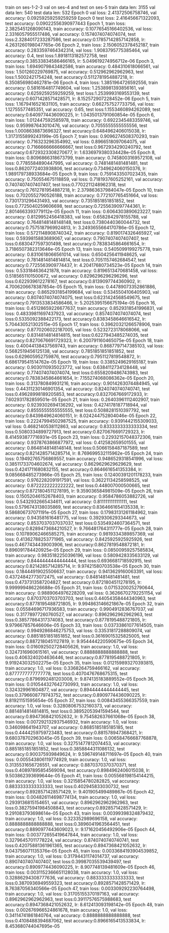 train on ses-1-2-3 val on ses-4 and test on ses-5
train data len: 3155
val data len: 540
test data len: 532
Epoch 0 val loss: 2.41372506758746, val accuracy: 0.09259259259259259
Epoch 0 test loss: 2.416456671322093, test accuracy: 0.09022556390977443
Epoch 1, train loss: 2.3825451268090143, train accuracy: 0.10776545166402536, val loss: 2.3316057955517486, val accuracy: 0.1574074074074074, test loss:2.3284017233287586, test accuracy:0.17857142857142858, lr: 4.2631260198047765e-06
Epoch 2, train loss: 2.1506052378452187, train accuracy: 0.2833597464342314, val loss: 1.9083795775385464, val accuracy: 0.4, test loss:1.8918113182572758, test accuracy:0.38533834586466165, lr: 5.049619274956712e-06
Epoch 3, train loss: 1.6949079843482586, train accuracy: 0.484310618066561, val loss: 1.501260229769875, val accuracy: 0.512962962962963, test loss:1.5002421754248, test accuracy:0.5112781954887218, lr: 6.350856980462781e-06
Epoch 4, train loss: 1.3851964726592556, train accuracy: 0.5816164817749604, val loss: 1.2538981393856161, val accuracy: 0.6259259259259259, test loss:1.2539993169553139, test accuracy:0.6071428571428571, lr: 8.152572907228452e-06
Epoch 5, train loss: 1.1679416521631105, train accuracy: 0.662757527733756, val loss: 1.12755577485351, val accuracy: 0.65, test loss:1.1553460894262089, test accuracy:0.6409774436090225, lr: 1.0435013791060854e-05
Epoch 6, train loss: 1.012447592585978, train accuracy: 0.6922345483359746, val loss: 0.959987643010476, val accuracy: 0.7055555555555556, test loss:1.0008638873696327, test accuracy:0.6484962406015038, lr: 1.3173155899243199e-05
Epoch 7, train loss: 0.9096274508370293, train accuracy: 0.716323296354992, val loss: 0.8966518097064075, val accuracy: 0.7166666666666667, test loss:0.9672934290240792, test accuracy:0.6729323308270677, lr: 1.6336979380334428e-05
Epoch 8, train loss: 0.8096866318673799, train accuracy: 0.7458003169572108, val loss: 0.7785584890447995, val accuracy: 0.7481481481481481, test loss:0.8620772403938806, test accuracy:0.7349624060150376, lr: 1.989179738933684e-05
Epoch 9, train loss: 0.7591433507023435, train accuracy: 0.750554675118859, val loss: 0.7181937605252161, val accuracy: 0.7407407407407407, test loss:0.7702211248962318, test accuracy:0.7612781954887218, lr: 2.379863637984047e-05
Epoch 10, train loss: 0.7020552790526188, train accuracy: 0.772107765451664, val loss: 0.7301731296431493, val accuracy: 0.7351851851851852, test loss:0.7725040259606698, test accuracy:0.7255639097744361, lr: 2.8014663393779112e-05
Epoch 11, train loss: 0.6064303890623227, train accuracy: 0.8129952456418383, val loss: 0.6582842978155788, val accuracy: 0.7648148148148148, test loss:0.7380440360044732, test accuracy:0.7575187969924813, lr: 3.2493655664170786e-05
Epoch 12, train loss: 0.5721148908740342, train accuracy: 0.8190174326465927, val loss: 0.5939815883689067, val accuracy: 0.7907407407407407, test loss:0.6830477597301498, test accuracy:0.7838345864661654, lr: 3.7186507382313646e-05
Epoch 13, train loss: 0.5405099199275778, train accuracy: 0.8310618066561014, val loss: 0.6504256411948625, val accuracy: 0.7814814814814814, test loss:0.7051157462684547, test accuracy:0.7725563909774437, lr: 4.20417680734523e-05
Epoch 14, train loss: 0.533184636421878, train accuracy: 0.8196513470681458, val loss: 0.5185651101500672, val accuracy: 0.8296296296296296, test loss:0.622939612278167, test accuracy:0.8139097744360902, lr: 4.7006206678387854e-05
Epoch 15, train loss: 0.44789073352861886, train accuracy: 0.8652931854199684, val loss: 0.5345504106405903, val accuracy: 0.8074074074074075, test loss:0.6231424568549675, test accuracy:0.7913533834586466, lr: 5.2025395156675194e-05
Epoch 16, train loss: 0.45128659226677637, train accuracy: 0.8529318541996831, val loss: 0.48339811697437923, val accuracy: 0.8574074074074074, test loss:0.5335092388422173, test accuracy:0.8383458646616542, lr: 5.704430521302515e-05
Epoch 17, train loss: 0.39620321266578906, train accuracy: 0.8770206022187005, val loss: 0.5232723178068066, val accuracy: 0.8314814814814815, test loss:0.6227943485274035, test accuracy:0.8270676691729323, lr: 6.200791160465075e-05
Epoch 18, train loss: 0.40044138437569743, train accuracy: 0.8687797147385103, val loss: 0.5682519456125138, val accuracy: 0.7851851851851852, test loss:0.629605952759876, test accuracy:0.7951127819548872, lr: 6.686179541514762e-05
Epoch 19, train loss: 0.3385249629165187, train accuracy: 0.9030110935023772, val loss: 0.6384112734128448, val accuracy: 0.774074074074074, test loss:0.6558209486743983, test accuracy:0.7838345864661654, lr: 7.155274068086362e-05
Epoch 20, train loss: 0.313780849931216, train accuracy: 0.9014263074484945, val loss: 0.44311230146901354, val accuracy: 0.8240740740740741, test loss:0.49628998189205853, test accuracy:0.8327067669172933, lr: 7.602931782859501e-05
Epoch 21, train loss: 0.26403961112402907, train accuracy: 0.9239302694136292, val loss: 0.4274178187718944, val accuracy: 0.8555555555555555, test loss:0.5088281510397792, test accuracy:0.8439849624060151, lr: 8.024244752804046e-05
Epoch 22, train loss: 0.22247994502987525, train accuracy: 0.9391442155309033, val loss: 0.4682140538112863, val accuracy: 0.8333333333333334, test loss:0.5080334899727913, test accuracy:0.8270676691729323, lr: 8.414593877716931e-05
Epoch 23, train loss: 0.22932157048372306, train accuracy: 0.9378763866877972, val loss: 0.412582659501555, val accuracy: 0.8648148148148148, test loss:0.5066158487187589, test accuracy:0.8214285714285714, lr: 8.769699532115962e-05
Epoch 24, train loss: 0.19492765756869557, train accuracy: 0.9486529318541996, val loss: 0.38511733704602674, val accuracy: 0.8629629629629629, test loss:0.4241711680832155, test accuracy:0.8646616541353384, lr: 9.085668485273966e-05
Epoch 25, train loss: 0.12400391201178233, train accuracy: 0.9762282091917591, val loss: 0.36221134258598525, val accuracy: 0.8722222222222222, test loss:0.448007000500665, test accuracy:0.8721804511278195, lr: 9.359036584981509e-05
Epoch 26, train loss: 0.15052046152678403, train accuracy: 0.9584786053882726, val loss: 0.5432932665434611, val accuracy: 0.8111111111111111, test loss:0.5796743138035869, test accuracy:0.8364661654135338, lr: 9.586806737071191e-05
Epoch 27, train loss: 0.17983131261184962, train accuracy: 0.943581616481775, val loss: 0.3929306293344673, val accuracy: 0.8537037037037037, test loss:0.5354924607364571, test accuracy:0.8289473684210527, lr: 9.766481764311777e-05
Epoch 28, train loss: 0.10789062466585275, train accuracy: 0.9819334389857369, val loss: 0.41362788253771965, val accuracy: 0.8425925925925926, test loss:0.4677434439003906, test accuracy:0.8627819548872181, lr: 9.896091784420925e-05
Epoch 29, train loss: 0.08500959257585834, train accuracy: 0.9835182250396196, val loss: 0.5809428335633129, val accuracy: 0.8444444444444444, test loss:0.6936681718592915, test accuracy:0.8214285714285714, lr: 9.97421580703538e-05
Epoch 30, train loss: 0.18444919025506637, train accuracy: 0.9413629160063391, val loss: 0.43724842773072475, val accuracy: 0.8481481481481481, test loss:0.4737313587204827, test accuracy:0.8721804511278195, lr: 9.999999486226688e-05
Epoch 31, train loss: 0.07153200252790644, train accuracy: 0.9889064976228209, val loss: 0.36266702792251154, val accuracy: 0.8703703703703703, test loss:0.44054358444340963, test accuracy:0.8778195488721805, lr: 9.994863146621867e-05
Epoch 32, train loss: 0.05584696717936583, train accuracy: 0.9904912836767037, val loss: 0.31778977260760527, val accuracy: 0.8962962962962963, test loss:0.38577864317374083, test accuracy:0.8778195488721805, lr: 9.979667857646606e-05
Epoch 33, train loss: 0.03733861077614505, train accuracy: 0.9949286846275753, val loss: 0.33531817288809074, val accuracy: 0.8851851851851852, test loss:0.36169015325825005, test accuracy:0.8872180451127819, lr: 9.954444220590675e-05
Epoch 34, train loss: 0.016092502728405626, train accuracy: 1.0, val loss: 0.3247316960615161, val accuracy: 0.8888888888888888, test loss:0.4063240204636446, test accuracy:0.8778195488721805, lr: 9.919243032502275e-05
Epoch 35, train loss: 0.012159893270393815, train accuracy: 1.0, val loss: 0.3368264759466162, val accuracy: 0.8777777777777778, test loss:0.4070476768675315, test accuracy:0.8796992481203008, lr: 9.874135183889552e-05
Epoch 36, train loss: 0.010544327642730993, train accuracy: 1.0, val loss: 0.324329961604877, val accuracy: 0.8944444444444445, test loss:0.3796608779743752, test accuracy:0.8909774436090225, lr: 9.81921151595654e-05
Epoch 37, train loss: 0.00843455366357559, train accuracy: 1.0, val loss: 0.32808067532160373, val accuracy: 0.8814814814814815, test loss:0.38952053941594544, test accuracy:0.8947368421052632, lr: 9.754582637661068e-05
Epoch 38, train loss: 0.007292132937546932, train accuracy: 1.0, val loss: 0.346098641943707, val accuracy: 0.8685185185185185, test loss:0.4444259759723483, test accuracy:0.881578947368421, lr: 9.680378702963045e-05
Epoch 39, train loss: 0.006584766687768878, train accuracy: 1.0, val loss: 0.32751477812074453, val accuracy: 0.8851851851851852, test loss:0.3858844311086132, test accuracy:0.900375939849624, lr: 9.596749148711697e-05
Epoch 40, train loss: 0.005543806119774929, train accuracy: 1.0, val loss: 0.3135531656726551, val accuracy: 0.8870370370370371, test loss:0.40897895854569094, test accuracy:0.8984962406015038, lr: 9.503862393699644e-05
Epoch 41, train loss: 0.005568198154144215, train accuracy: 1.0, val loss: 0.3215854780282825, val accuracy: 0.8833333333333333, test loss:0.402945833030732, test accuracy:0.8928571428571429, lr: 9.401905499489867e-05
Epoch 42, train loss: 0.004826114698774134, train accuracy: 1.0, val loss: 0.2939136815154651, val accuracy: 0.8962962962962963, test loss:0.38275941984508843, test accuracy:0.8928571428571429, lr: 9.291083793698614e-05
Epoch 43, train loss: 0.00399398324879432, train accuracy: 1.0, val loss: 0.323352989696158, val accuracy: 0.8888888888888888, test loss:0.3896041963564451, test accuracy:0.8890977443609023, lr: 9.171620456492906e-05
Epoch 44, train loss: 0.003772655419647844, train accuracy: 1.0, val loss: 0.32796457011778224, val accuracy: 0.8740740740740741, test loss:0.42075881361961365, test accuracy:0.8947368421052632, lr: 9.043756071135376e-05
Epoch 45, train loss: 0.0033684193904539852, train accuracy: 1.0, val loss: 0.31794431174014737, val accuracy: 0.8907407407407407, test loss:0.39987035539439497, test accuracy:0.8909774436090225, lr: 8.907748139481609e-05
Epoch 46, train loss: 0.0031152366651128038, train accuracy: 1.0, val loss: 0.32886294308777636, val accuracy: 0.8833333333333333, test loss:0.3870936949559323, test accuracy:0.8928571428571429, lr: 8.76387056340566e-05
Epoch 47, train loss: 0.003309292230764498, train accuracy: 1.0, val loss: 0.31705155370197163, val accuracy: 0.8962962962962963, test loss:0.39117576575988683, test accuracy:0.8947368421052632, lr: 8.612413093198142e-05
Epoch 48, train loss: 0.002676966524861678, train accuracy: 1.0, val loss: 0.34114741861840764, val accuracy: 0.8888888888888888, test loss:0.4108488394687062, test accuracy:0.8966165413533834, lr: 8.453680744047695e-05
